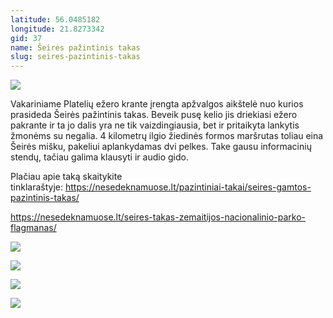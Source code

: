 ```yaml
---
latitude: 56.0485182
longitude: 21.8273342
gid: 37
name: Šeirės pažintinis takas
slug: seires-pazintinis-takas
---
```

![](https://doc-14-ag-mymaps.googleusercontent.com/untrusted/hostedimage/ihucu48q9m5s1hftel5u85tfdc/es09ccbrqo9j3vit3ev619efhg/1641717000000/-WPmm_dsOCr8C_2Ftfdhs7CzXYdOD0wc/*/6AIsG_vbpWMWifCahGGqbqbzhe8zP_Vsa1QQSLYZfx_Z3M9ZAuCtEtbAsvzMLVXxrCgUktdgycN4ryxioQt1XCU_DgNRFpSljb60GjBTA1Mi2RMoNQmAyaxxiJ69rZ4FaJpce4tY7Jw7wEiks2cuMITqkgUuRV_Jur7VMEhyMautqEeFJlPoFlXjAlSuw5aMb2w?session=0&fife)  
  
Vakariniame Platelių ežero krante įrengta apžvalgos aikštelė nuo kurios prasideda Šeirės pažintinis takas. Beveik pusę kelio jis driekiasi ežero pakrante ir ta jo dalis yra ne tik vaizdingiausia, bet ir pritaikyta lankytis žmonėms su negalia. 4 kilometrų ilgio žiedinės formos maršrutas toliau eina Šeirės mišku, pakeliui aplankydamas dvi pelkes. Take gausu informacinių stendų, tačiau galima klausyti ir audio gido.  
  
Plačiau apie taką skaitykite tinklaraštyje: https://nesedeknamuose.lt/pazintiniai-takai/seires-gamtos-pazintinis-takas/  
  
https://nesedeknamuose.lt/seires-takas-zemaitijos-nacionalinio-parko-flagmanas/  
  
![](https://doc-0g-ag-mymaps.googleusercontent.com/untrusted/hostedimage/ihucu48q9m5s1hftel5u85tfdc/nsc8m8735c265bv6fka95kt1uk/1641717000000/-WPmm_dsOCr8C_2Ftfdhs7CzXYdOD0wc/*/6AIsG_vbsgBVLkg9_qEwgXIWmUeDn8E0J0O_zz7p2rjpVYdCqLKuB0cQVoLMg1SYs2woQy3EnXLjLa60_d8usRuQcckdx56QgePG8as834dGqqJho7v4MMe6OzpoB2ZiR36jAKTkGWPwAlg2x3b2O0n0GeesPxDjtwh8eOWLj4t8Fcu1VuYWrEUXL-m8k9pKfkQ?session=0&fife)  
  
![](https://doc-04-ag-mymaps.googleusercontent.com/untrusted/hostedimage/ihucu48q9m5s1hftel5u85tfdc/jatm86p6109li37li0ub91bul8/1641717000000/-WPmm_dsOCr8C_2Ftfdhs7CzXYdOD0wc/*/6AIsG_vZFC-TVQltMW2IO14Vcp-GPbDUhA4uovBkwsGwZ70tMh920vjBl6Fyyq447QKBUSOv0TngXJ0k-THceo_tBJ0ojzKvPDIf4OHvdLLkefyGvqhsqxsZfNYUnnPZVq82AVeC8tXYVFGhdcQEM4jxHGMEmBk7-a9I0mmGgaez2WD4LVi0SFNiCI-UCGWSEZw?session=0&fife)  
  
![](https://doc-0c-ag-mymaps.googleusercontent.com/untrusted/hostedimage/ihucu48q9m5s1hftel5u85tfdc/3eavsq833nj6tjvblm64m5cvtg/1641717000000/-WPmm_dsOCr8C_2Ftfdhs7CzXYdOD0wc/*/6AIsG_vbum0LAi6XrHOHy6S5ZXmdoazvLNSOiyrKIQwU812LVu95JnNseFvbkrG1x5TUaBgzevAyLXJ6igWvjLjaoGdkcZlfYhWYJrRtgbJqmQ0_pgO88RScLq7jkXlTgi46D3VLT6lxRJJjoXbAq3NPkQPHUCGC3TgUdfXaEbSXa47GO5-eaxeqGxpBjd2dVfQ?session=0&fife)  
  
![](https://doc-0s-ag-mymaps.googleusercontent.com/untrusted/hostedimage/ihucu48q9m5s1hftel5u85tfdc/km4gd4q3ifr0u9gpr6drg0fjgo/1641717000000/-WPmm_dsOCr8C_2Ftfdhs7CzXYdOD0wc/*/6AIsG_vYtu_69HTFbkjR3kRAzNnUJosS2bhvSwYaAhb31OVXW2f3OQd1sPWHoFY3IUJCLyXHb-B8Oikd3SDwm4Num8cjH2ixJhArERQIP83jsOx_IFdgpKm4W5Q7xY6wYYXA-KFFfjH38redjNUy0a2UFO1kadpkFWI9vjst1syhEBixu9LImjDtya2mLrHUufg?session=0&fife)
